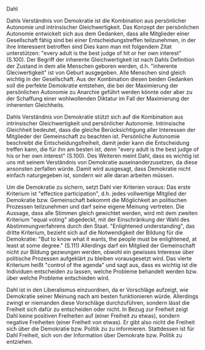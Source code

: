 Dahl

Dahls Verständnis von Demokratie ist die Kombination aus persönlicher Autonomie und intrinsischer Gleichwertigkeit.
Das Konzept der persönlichen Autonomie entwickelt sich aus dem Gedanken, dass alle Mitglieder einer Gesellschaft fähig sind bei einer Entscheidungstreffen teilzunehmen, in der ihre Interessent betroffen sind
Dies kann man mit folgendem Zitat unterstützen: "every adult is the best judge of hit or her own interest" (S.100).
Der Begriff der inherente Gleichwertigkeit ist nach Dahls Definition der Zustand in dem alle Menschen geboren werden, d.h. "inherente Gleciwertigkeit" ist von Geburt ausgegeben. Alle Menschen sind gleich wichtig in der Gesellschaft.
Aus der Kombination diesen beiden Gedanken soll die perfekte Demokratie entstehen, die bei der Maximierung der persönlichen Autonomie zu Anarchie geführt werden könnte oder aber zu der Schaffung einer wohlwollenden Diktatur im Fall der Maximierung der inherenten Gleichheits.


Dahls Verständnis von Demokratie stützt sich auf die Kombination aus intrinsischer Gleichwertigkeit und persönlicher Autonomie.
Intrinsische Gleichheit bedeutet, dass die gleiche Berücksichtigung aller Interessen der Mitglieder der Gemeinschaft zu beachten ist.
Persönliche Autonomie beschreibt die Entscheidungsfreiheit, damit  jeder kann die Entscheidung treffen kann, die für ihn am besten ist, denn "every adult is the best judge of his or her own interest" (S.100).
Des Weiteren meint Dahl, dass es wichtig ist uns mit seinem Verständnis von Demokratie auseinanderzusetzen, da diese ansonsten zerfallen würde.
Damit wird ausgesagt, dass Demokratie nicht einfach naturgegeben ist, sondern wir alle daran arbeiten müssen.

Um die Demokratie zu sichern, setzt Dahl vier Kriterien voraus:
Das erste Kriterium ist "effectice participation", d.h. jedes vollwertige Mitglied der Demokratie bzw. Gemeinschaft bekommt die Möglichkeit an politischen Prozessen teilzunehmen und darf seine eigene Meinung vertreten.
Die Aussage, dass alle Stimmen gleich gewichtet werden, wird mit dem zweiten Kriterium "equal voting" abgedeckt, mit der Einschränkung der Wahl des Abstimmungverfahrens durch den Staat.
"Enlightened understanding", das dritte Kriterium, bezieht sich auf die Notwendigkeit der Bildung für die Demokratie:
"But to know what it wants, the people must be enlightened, at least at some degree." (S.111)
Allerdings darf ein Mitglied der Gemeinschaft nicht zur Bildung gezwungen werden, obwohl ein gewisses Interesse über politische Prozessen aufgeklärt zu bleiben vorausgesetzt wird.
Das vierte Kriterium heißt "control of the agenda" und sagt aus, dass es wichtig ist die Individuen entscheiden zu lassen, welche Probleme behandelt werden bzw. über welche Probleme entschieden wird.

Dahl ist in den Liberalismus einzuordnen, da er Vorschläge aufzeigt, wie Demokratie seiner Meinung nach am besten funktionieren würde.
Allerdings zwingt er niemanden diese Vorschläge durchzuführen, sondern lässt die Freiheit sich dafür zu entscheiden oder nicht.
In Bezug zur Freiheit zeigt Dahl keine positiven Freiheiten auf (einer Freiheit *zu* etwas), sondern negative Freiheiten (einer Freiheit *von* etwas).
Er gibt also nicht die Freiheit sich über die Demokratie bzw. Politik zu zu informieren.
Stattdessen ist für Dahl Freiheit, sich von der Information über Demokrate bzw. Politik zu entziehen.
